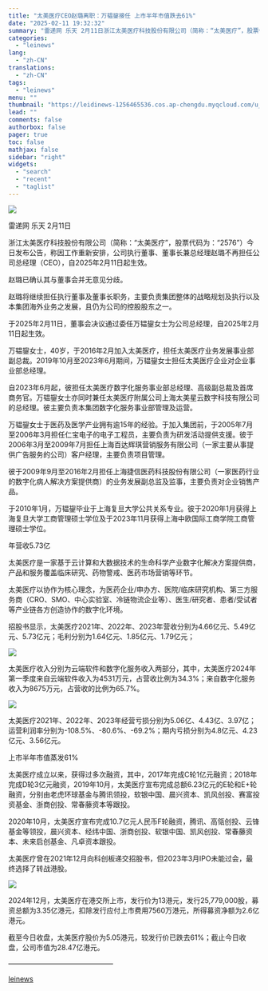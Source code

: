 ```yaml
---
title: "太美医疗CEO赵璐离职：万韫鋆接任 上市半年市值跌去61%"
date: "2025-02-11 19:32:32"
summary: "雷递网 乐天 2月11日浙江太美医疗科技股份有限公司（简称：“太美医疗”，股票代码为：“2576”）..."
categories:
  - "leinews"
lang:
  - "zh-CN"
translations:
  - "zh-CN"
tags:
  - "leinews"
menu: ""
thumbnail: "https://leidinews-1256465536.cos.ap-chengdu.myqcloud.com/u_News/20250211/6387489914918011821135937.jpeg"
lead: ""
comments: false
authorbox: false
pager: true
toc: false
mathjax: false
sidebar: "right"
widgets:
  - "search"
  - "recent"
  - "taglist"
---
```


![](https://p3-sign.toutiaoimg.com/tos-cn-i-axegupay5k/eb5cf998278e4042ae9d2008f4b63211~tplv-tt-origin-web:gif.jpeg?_iz=58558&from=article.pc_detail&lk3s=953192f4&x-expires=1739875563&x-signature=SMMQb9Ce1L4hKigHN%2Fans3V6%2F4c%3D)

雷递网 乐天 2月11日

浙江太美医疗科技股份有限公司（简称：“太美医疗”，股票代码为：“2576”）今日发布公告，称因工作重新安排，公司执行董事、董事长兼总经理赵璐不再担任公司总经理（CEO），自2025年2月11日起生效。

赵璐已确认其与董事会并无意见分歧。

赵璐将继续担任执行董事及董事长职务，主要负责集团整体的战略规划及执行以及本集团海外业务之发展，且仍为公司的控股股东之一。

于2025年2月11日，董事会决议通过委任万韫鋆女士为公司总经理，自2025年2月11日起生效。

万韫鋆女士，40岁，于2016年2月加入太美医疗，担任太美医疗业务发展事业部副总裁。2019年10月至2023年6月期间，万韫鋆女士担任太美医疗企业对企业事业部总经理。

自2023年6月起，彼担任太美医疗数字化服务事业部总经理、高级副总裁及首席商务官。万韫鋆女士亦同时兼任太美医疗附属公司上海太美星云数字科技有限公司的总经理。彼主要负责本集团数字化服务事业部管理及运营。

万韫鋆女士于医药及医学产业拥有逾15年的经验。于加入集团前，于2005年7月至2006年3月担任仁宝电子的电子工程员，主要负责为研发活动提供支援。彼于2006年3月至2009年7月担任上海百达辉琪营销服务有限公司（一家主要从事提供广告服务的公司）客户经理，主要负责项目管理。

彼于2009年9月至2016年2月担任上海捷信医药科技股份有限公司（一家医药行业的数字化病人解决方案提供商）的业务发展副总监及监事，主要负责对企业销售产品。

于2010年1月，万韫鋆毕业于上海复旦大学公共关系专业。彼于2020年1月获得上海复旦大学工商管理硕士学位及于2023年11月获得上海中欧国际工商学院工商管理硕士学位。

年营收5.73亿

太美医疗是一家基于云计算和大数据技术的生命科学产业数字化解决方案提供商，产品和服务覆盖临床研究、药物警戒、医药市场营销等环节。

太美医疗以协作为核心理念，为医药企业/申办方、医院/临床研究机构、第三方服务商（CRO、SMO、中心实验室、冷链物流企业等）、医生/研究者、患者/受试者等产业链各方创造协作的数字化环境。

招股书显示，太美医疗2021年、2022年、2023年营收分别为4.66亿元、5.49亿元、5.73亿元；毛利分别为1.64亿元、1.85亿元、1.79亿元；

![](https://p3-sign.toutiaoimg.com/tos-cn-i-6w9my0ksvp/29266b2e5d0441059655aa8384cfa62a~tplv-tt-origin-web:gif.jpeg?_iz=58558&from=article.pc_detail&lk3s=953192f4&x-expires=1739875563&x-signature=6oknyg7trJWl7kXqpRv0Ehq%2BzFY%3D)

太美医疗收入分别为云端软件和数字化服务收入两部分，其中，太美医疗2024年第一季度来自云端软件收入为4531万元，占营收比例为34.3%；来自数字化服务收入为8675万元，占营收的比例为65.7%。

![](https://p3-sign.toutiaoimg.com/tos-cn-i-6w9my0ksvp/d435d4b4c2994750833a3cdb10fe72fd~tplv-tt-origin-web:gif.jpeg?_iz=58558&from=article.pc_detail&lk3s=953192f4&x-expires=1739875563&x-signature=R%2FDiU4c5eShJbG%2FaTrdtWxgDFE4%3D)

太美医疗2021年、2022年、2023年经营亏损分别为5.06亿、4.43亿、3.97亿；运营利润率分别为-108.5%、-80.6%、-69.2%；期内亏损分别为4.8亿元、4.23亿元、3.56亿元。

上市半年市值蒸发61%

太美医疗成立以来，获得过多次融资，其中，2017年完成C轮1亿元融资；2018年完成D轮3亿元融资，2019年10月，太美医疗宣布完成总额6.23亿元的E轮和E+轮融资，分别由老虎环球基金与腾讯领投，软银中国、晨兴资本、凯风创投、赛富投资基金、浙商创投、常春藤资本等跟投。

2020年10月，太美医疗宣布完成10.7亿元人民币F轮融资，腾讯、高瓴创投、云锋基金等领投，晨兴资本、经纬中国、浙商创投、软银中国、凯风创投、常春藤资本、未来启创基金、凡卓资本跟投。

太美医疗曾在2021年12月向科创板递交招股书，但2023年3月IPO未能过会，最终选择了转战港股。

![](https://p3-sign.toutiaoimg.com/tos-cn-i-6w9my0ksvp/4c969a94d85c4e1e96bc7185b595ae20~tplv-tt-origin-web:gif.jpeg?_iz=58558&from=article.pc_detail&lk3s=953192f4&x-expires=1739875563&x-signature=18mE%2BbJ2HrBWLxOhtqWDvk6%2B9cc%3D)

2024年12月，太美医疗在港交所上市，发行价为13港元，发行25,779,000股，募资总额为3.35亿港元，扣除发行应付上市费用7560万港元，所得募资净额为2.6亿港元。

截至今日收盘，太美医疗股价为5.05港元，较发行价已跌去61%；截止今日收盘，公司市值为28.47亿港元。

———————————————

[leinews](https://www.leinews.com/n29005/detail.html)
